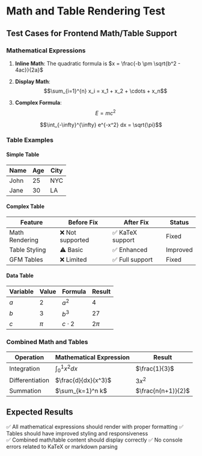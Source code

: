 # Math and Table Rendering Test

## Test Cases for Frontend Math/Table Support

### Mathematical Expressions

1. **Inline Math**: The quadratic formula is $x = \frac{-b \pm \sqrt{b^2 - 4ac}}{2a}$

2. **Display Math**:
$$\sum_{i=1}^{n} x_i = x_1 + x_2 + \cdots + x_n$$

3. **Complex Formula**:
$$E = mc^2$$

$$\int_{-\infty}^{\infty} e^{-x^2} dx = \sqrt{\pi}$$

### Table Examples

#### Simple Table
| Name | Age | City |
|------|-----|------|
| John | 25  | NYC  |
| Jane | 30  | LA   |

#### Complex Table
| Feature | Before Fix | After Fix | Status |
|---------|------------|-----------|--------|
| Math Rendering | ❌ Not supported | ✅ KaTeX support | Fixed |
| Table Styling | ⚠️ Basic | ✅ Enhanced | Improved |
| GFM Tables | ❌ Limited | ✅ Full support | Fixed |

#### Data Table
| Variable | Value | Formula | Result |
|----------|--------|---------|---------|
| $a$ | 2 | $a^2$ | 4 |
| $b$ | 3 | $b^3$ | 27 |
| $c$ | $\pi$ | $c \cdot 2$ | $2\pi$ |

### Combined Math and Tables

| Operation | Mathematical Expression | Result |
|-----------|------------------------|---------|
| Integration | $\int_0^1 x^2 dx$ | $\frac{1}{3}$ |
| Differentiation | $\frac{d}{dx}(x^3)$ | $3x^2$ |
| Summation | $\sum_{k=1}^n k$ | $\frac{n(n+1)}{2}$ |

## Expected Results

✅ All mathematical expressions should render with proper formatting
✅ Tables should have improved styling and responsiveness  
✅ Combined math/table content should display correctly
✅ No console errors related to KaTeX or markdown parsing